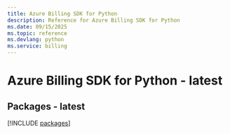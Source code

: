```yaml
---
title: Azure Billing SDK for Python
description: Reference for Azure Billing SDK for Python
ms.date: 09/15/2025
ms.topic: reference
ms.devlang: python
ms.service: billing
---
```

# Azure Billing SDK for Python - latest
## Packages - latest
[!INCLUDE [packages](billing-index.md)]